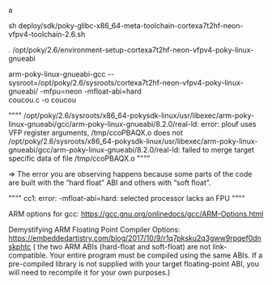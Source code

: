 a


sh deploy/sdk/poky-glibc-x86_64-meta-toolchain-cortexa7t2hf-neon-vfpv4-toolchain-2.6.sh

. /opt/poky/2.6/environment-setup-cortexa7t2hf-neon-vfpv4-poky-linux-gnueabi

arm-poky-linux-gnueabi-gcc
  --sysroot=/opt/poky/2.6/sysroots/cortexa7t2hf-neon-vfpv4-poky-linux-gnueabi/
  -mfpu=neon -mfloat-abi=hard \
  coucou.c -o coucou

""""
/opt/poky/2.6/sysroots/x86_64-pokysdk-linux/usr/libexec/arm-poky-linux-gnueabi/gcc/arm-poky-linux-gnueabi/8.2.0/real-ld: error: plouf uses VFP register arguments, /tmp/ccoPBAQX.o does not
/opt/poky/2.6/sysroots/x86_64-pokysdk-linux/usr/libexec/arm-poky-linux-gnueabi/gcc/arm-poky-linux-gnueabi/8.2.0/real-ld: failed to merge target specific data of file /tmp/ccoPBAQX.o
""""

=> The error you are observing happens because some parts of the code are built with the “hard float” ABI and others with “soft float”.

""""
cc1: error: -mfloat-abi=hard: selected processor lacks an FPU
""""

ARM options for gcc: https://gcc.gnu.org/onlinedocs/gcc/ARM-Options.html

Demystifying ARM Floating Point Compiler Options: https://embeddedartistry.com/blog/2017/10/9/r1q7pksku2q3gww9rpqef0dnskphtc
( the two ARM ABIs (hard-float and soft-float) are not link-compatible. Your entire program must be compiled using the same ABIs. If a pre-compiled library is not supplied with your target floating-point ABI, you will need to recompile it for your own purposes.)
